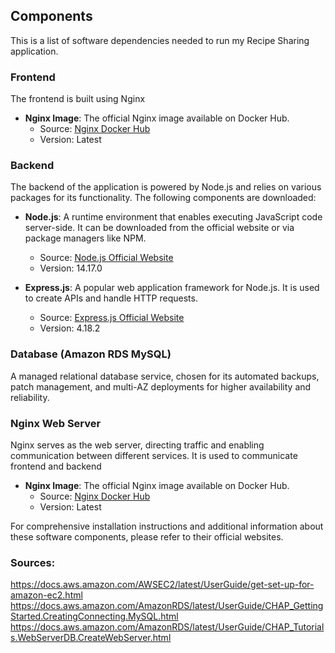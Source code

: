 ## Components
This is a list of software dependencies needed to run my Recipe Sharing application.

### Frontend

The frontend is built using Nginx

- **Nginx Image**: The official Nginx image available on Docker Hub.
  - Source: [Nginx Docker Hub](https://hub.docker.com/_/nginx)
  - Version: Latest

### Backend

The backend of the application is powered by Node.js and relies on various packages for its functionality. The following components are downloaded:

- **Node.js**: A runtime environment that enables executing JavaScript code server-side. It can be downloaded from the official website or via package managers like NPM.
  - Source: [Node.js Official Website](https://nodejs.org/)
  - Version: 14.17.0

- **Express.js**: A popular web application framework for Node.js. It is used to create APIs and handle HTTP requests.
  - Source: [Express.js Official Website](https://expressjs.com/)
  - Version: 4.18.2

### Database (Amazon RDS MySQL)

A managed relational database service, chosen for its automated backups, patch management, and multi-AZ deployments for higher availability and reliability.

### Nginx Web Server

Nginx serves as the web server, directing traffic and enabling communication between different services. It is used to communicate frontend and backend

- **Nginx Image**: The official Nginx image available on Docker Hub.
  - Source: [Nginx Docker Hub](https://hub.docker.com/_/nginx)
  - Version: Latest

For comprehensive installation instructions and additional information about these software components, please refer to their official websites.

### Sources:
https://docs.aws.amazon.com/AWSEC2/latest/UserGuide/get-set-up-for-amazon-ec2.html  
https://docs.aws.amazon.com/AmazonRDS/latest/UserGuide/CHAP_GettingStarted.CreatingConnecting.MySQL.html  
https://docs.aws.amazon.com/AmazonRDS/latest/UserGuide/CHAP_Tutorials.WebServerDB.CreateWebServer.html  
